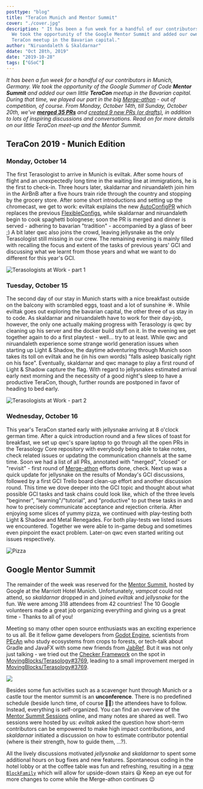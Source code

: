 ```yaml
---
posttype: "blog"
title: "TeraCon Munich and Mentor Summit"
cover: "./cover.jpg"
description: " It has been a fun week for a handful of our contributors in Munich, Germany.
  We took the opportunity of the Google Mentor Summit and added our own little
  TeraCon meetup in the Bavarian capital."
author: "Niruandaleth & Skaldarnar"
ddate: "Oct 28th, 2019"
date: "2019-10-28"
tags: ["GSoC"]
---
```


_It has been a fun week for a handful of our contributors in Munich, Germany. We took the opportunity of the Google
Summer of Code **Mentor Summit** and added our own little **TeraCon** meetup in the Bavarian capital. During that time,
we played our part in the big [Merge-athon] - out of competition, of course. From Monday, October 14th, till Sunday,
October 20th, we've [**merged 35 PRs**][PRs-merged] and [created 9 new PRs (or drafts)][PRs-created], in addition to
lots of inspiring discussions and conversations. Read on for more details on our little TeraCon meet-up and the Mentor
Summit._

## TeraCon 2019 - Munich Edition

### Monday, October 14

The first Terasologist to arrive in Munich is eviltak. After some hours of flight and an unexpectedly long time in the
waiting line at immigrations, he is the first to check-in. Three hours later, skaldarnar and niruandaleth join him in
the AirBnB after a five hours train ride through the country and stopping by the grocery store. After some short
introductions and setting up the chromecast, we get to work: eviltak explains the new [AutoConfigPR] which replaces the
previous [FlexibleConfigs], while skaldarnar and niruandaleth begin to cook spaghetti bolognese; soon the PR is merged
and dinner is served - adhering to bavarian "tradition" - accompanied by a glass of beer ;) A bit later qwc also joins
the crowd, leaving jellysnake as the only Terasologist still missing in our crew. The remaining evening is mainly filled
with recalling the focus and extent of the tasks of previous years' GCI and discussing what we learnt from those years
and what we want to do different for this year's GCI.

![Terasologists at Work - part 1](munich_group_01.jpg)

### Tuesday, October 15

The second day of our stay in Munich starts with a nice breakfast outside on the balcony with scrambled eggs, toast and
a lot of sunshine ☀️. While eviltak goes out exploring the bavarian capital, the other three of us stay in to code. As
skaldarnar and niruandaleth have to work for their day-job, however, the only one actually making progress with
Terasology is qwc by cleaning up his server and the docker build stuff on it. In the evening we get together again to do
a first playtest - well... try to at least. While qwc and niruandaleth experience some strange world generation issues
when starting up Light & Shadow, the daytime adventuring through Munich soon takes its toll on eviltak and he (in his
own words) "falls asleep basically right on his face". Eventually, skaldarnar and qwc manage to play a first round of
Light & Shadow capture the flag. With regard to jellysnakes estimated arrival early next morning and the necessity of a
good night's sleep to have a productive TeraCon, though, further rounds are postponed in favor of heading to bed early.

![Terasologists at Work - part 2](munich_group_02.jpg )

### Wednesday, October 16

This year's TeraCon started early with jellysnake arriving at 8 o'clock german time. After a quick introduction round
and a few slices of toast for breakfast, we set up qwc's spare laptop to go through all the open PRs in the Terasology
Core repository with everybody being able to take notes, check related issues or updating the communication channels at
the same time. Soon we had a list of all PRs, annotated with "merged", "closed" or "revisit" - first round of
[Merge-athon] efforts done, check. Next up was a quick update for jellysnake on the results of Monday's GCI discussions,
followed by a first GCI Trello board clean-up effort and another discussion round. This time we dove deeper into the GCI
topic and thought about what possible GCI tasks and task chains could look like, which of the three levels "beginner",
"learning"/"tutorial", and "productive" to put these tasks in and how to precisely communicate acceptance and rejection
criteria. After enjoying some slices of yummy pizza, we continued with play-testing both Light & Shadow and Metal
Renegades. For both play-tests we listed issues we encountered. Together we were able to in-game debug and sometimes
even pinpoint the exact problem. Later-on qwc even started writing out issues respectively.

![Pizza](munich_pizza.jpg)


## Google Mentor Summit

The remainder of the week was reserved for the [Mentor Summit], hosted by Google at the Marriott Hotel Munich.
Unfortunately, _vampcat_ could not attend, so _skaldarnar_ dropped in and joined _eviltak_ and _jellysnake_  for the
fun. We were among 318 attendees from 42 countries! The 10 Google volunteers made a great job organizing everything and
giving us a great time - Thanks to all of you!

Meeting so many other open source enthusiasts was an exciting experience to us all. Be it fellow game developers from
[Godot Engine], scientists from [PEcAn] who study ecosystems from crops to forests, or tech-talk about Gradle and JavaFX
with some new friends from [JabRef]. But it was not only just talking - we tried out the [Checker Framework] on the spot
in [MovingBlocks/Terasology#3769], leading to a small improvement merged in [MovingBlocks/Terasology#3769].

![](munich_mentor-summit-stage.jpg)

Besides some fun activities such as a scavenger hunt through Munich or a castle tour the mentor summit is an
**unconference**. There is no predefined schedule (beside lunch time, of course 🍔🥗) the attendees have to follow.
Instead, everything is self-organized. You can find an overview of the [Mentor Summit Sessions] online, and many notes
are shared as well. Two sessions were hosted by us: _eviltak_ asked the question how short-term contributors can be
empowered to make high impact contributions, and _skaldarnar_ initiated a discussion on how to estimate contributor
potential (where is their strength, how to guide them, ...?).

All the lively discussions motivated _jellysnake_ and _skaldarnar_ to spent some additional hours on bug fixes and new
features. Spontaneous coding in the hotel lobby or at the coffee table was fun and refreshing, resulting in a [new
`BlockFamily`][MovingBlocks/Terasology#3771] which will allow for upside-down stairs 😃 Keep an eye out for more changes
to come while the Merge-athon continues 😉

<!-- References -->
[AutoConfigPR]: https://github.com/MovingBlocks/Terasology/pull/3723
[Checker Framework]: https://checkerframework.org/
[DestSol]: http://destinationsol.org/
[FlexibleConfigs]: https://github.com/MovingBlocks/Terasology/issues/2668
[Godot Engine]: https://godotengine.org/
[GSOC]: https://summerofcode.withgoogle.com/
[JabRef]: http://www.jabref.org/
[Mentor Summit Sessions]: https://sites.google.com/view/gsoc-mentorsummit2019/more-info/session-notes
[Mentor Summit]: https://sites.google.com/view/gsoc-mentorsummit2019/home
[Merge-athon]: https://github.com/MovingBlocks/Terasology/issues/3737
[MovingBlocks/Terasology#3769]: https://github.com/MovingBlocks/Terasology/pull/3769
[MovingBlocks/Terasology#3770]: https://github.com/MovingBlocks/Terasology/pull/3770
[MovingBlocks/Terasology#3771]: https://github.com/MovingBlocks/Terasology/pull/3771
[PEcAn]: https://pecanproject.github.io/
[PRs-created]: https://github.com/search?q=org%3AMovingBlocks+org%3ATerasology+is%3Apr+created%3A2019-10-14..2019-10-20+is%3Aopen&type=Issues
[PRs-merged]: https://github.com/search?q=org%3AMovingBlocks+org%3ATerasology+is%3Apr+created%3A2019-10-14..2019-10-20+is%3Amerged&type=Issues
[Terasology Launcher]: https://github.com/MovingBlocks/TerasologyLauncher
[Terasology]: https://terasology.org
[The Terasology Foundation]: https://summerofcode.withgoogle.com/organizations/4777549354237952
